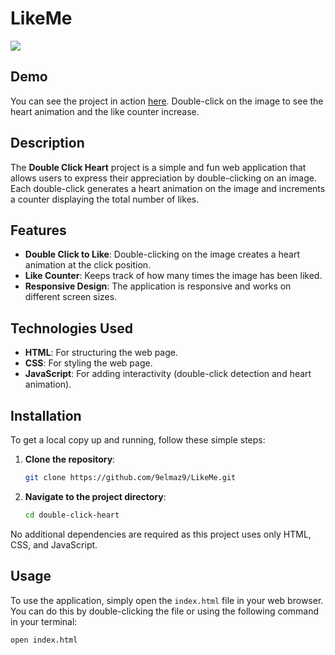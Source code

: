 # LikeMe

<!--
![Placeholder for Image](https://i.pinimg.com/564x/68/d3/5c/68d35c6ec496f24c1d902d39a85b70a8.jpg) -->
![](https://sunveter.ru/uploads/posts/2022-01/1642925107_dovolnoe-serdechko.gif)

## Demo
You can see the project in action [here](https://9elmaz9.github.io/LikeMe/). Double-click on the image to see the heart animation and the like counter increase.

## Description
The **Double Click Heart** project is a simple and fun web application that allows users to express their appreciation by double-clicking on an image. Each double-click generates a heart animation on the image and increments a counter displaying the total number of likes.



## Features
- **Double Click to Like**: Double-clicking on the image creates a heart animation at the click position.
- **Like Counter**: Keeps track of how many times the image has been liked.
- **Responsive Design**: The application is responsive and works on different screen sizes.

## Technologies Used
- **HTML**: For structuring the web page.
- **CSS**: For styling the web page.
- **JavaScript**: For adding interactivity (double-click detection and heart animation).

## Installation
To get a local copy up and running, follow these simple steps:

1. **Clone the repository**:
    ```bash
    git clone https://github.com/9elmaz9/LikeMe.git
    ```

2. **Navigate to the project directory**:
    ```bash
    cd double-click-heart
    ```

No additional dependencies are required as this project uses only HTML, CSS, and JavaScript.

## Usage
To use the application, simply open the `index.html` file in your web browser. You can do this by double-clicking the file or using the following command in your terminal:
```bash
open index.html
